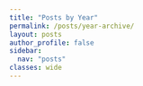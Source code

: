 ```yaml
---
title: "Posts by Year"
permalink: /posts/year-archive/
layout: posts
author_profile: false
sidebar:
  nav: "posts"
classes: wide
---
```

